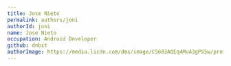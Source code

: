 ```yaml
---
title: Jose Nieto
permalink: authors/joni
authorId: joni
name: Jose Nieto
occupation: Android Developer
github: dnbit
authorImage: https://media.licdn.com/dms/image/C5603AQEq4Mu43gPS5w/profile-displayphoto-shrink_800_800/0?e=1557360000&v=beta&t=QWjZyutZssipllU_tAXFXAxp_yjUodbFyb-OwHe8X0w
---
```


